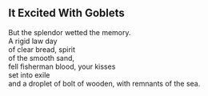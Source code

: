 It Excited With Goblets
-----------------------
But the splendor wetted the memory.  
A rigid law day  
of clear bread, spirit  
of the smooth sand,  
fell fisherman blood, your kisses  
set into exile  
and a droplet of bolt of wooden, with remnants of the sea.  
